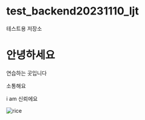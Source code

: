 # test_backend20231110_ljt
테스트용 저장소

<h1>안녕하세요</h1>

<p>연습하는 곳입니다</p>

<p>소통해요</p>
<p>i am 신뢰에요</p>

![rice](https://github.com/JoonTaek99/test_backend20231110_ljt/assets/90593455/b88f3f2e-c890-4606-b35f-f5a7a92bac75)

